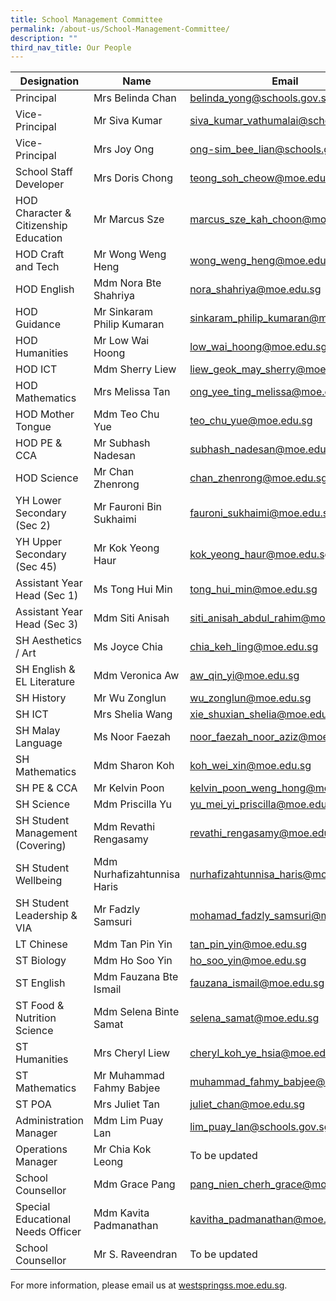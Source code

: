 ```yaml
---
title: School Management Committee
permalink: /about-us/School-Management-Committee/
description: ""
third_nav_title: Our People
---
```

| Designation 	| Name 	| Email 	|
|---	|---	|---	|
| Principal 	| Mrs Belinda Chan 	| belinda_yong@schools.gov.sg 	|
| Vice-Principal 	| Mr Siva Kumar 	| siva_kumar_vathumalai@schools.gov.sg 	|
| Vice-Principal 	| Mrs Joy Ong 	| ong-sim_bee_lian@schools.gov.sg 	|
| School Staff Developer 	| Mrs Doris Chong 	| teong_soh_cheow@moe.edu.sg 	|
| HOD Character & Citizenship Education 	| Mr Marcus Sze 	| marcus_sze_kah_choon@moe.edu.sg 	|
| HOD Craft and Tech 	| Mr Wong Weng Heng 	| wong_weng_heng@moe.edu.sg 	|
| HOD English 	| Mdm Nora Bte Shahriya 	| nora_shahriya@moe.edu.sg 	|
| HOD Guidance 	| Mr Sinkaram Philip Kumaran 	| sinkaram_philip_kumaran@moe.edu.sg 	|
| HOD Humanities 	| Mr Low Wai Hoong 	| low_wai_hoong@moe.edu.sg 	|
| HOD ICT 	| Mdm Sherry Liew 	| liew_geok_may_sherry@moe.edu.sg 	|
| HOD Mathematics 	| Mrs Melissa Tan 	| ong_yee_ting_melissa@moe.edu.sg 	|
| HOD Mother Tongue 	| Mdm Teo Chu Yue 	| teo_chu_yue@moe.edu.sg 	|
| HOD PE & CCA 	| Mr Subhash Nadesan 	| subhash_nadesan@moe.edu.sg 	|
| HOD Science 	| Mr Chan Zhenrong 	| chan_zhenrong@moe.edu.sg 	|
| YH Lower Secondary (Sec 2)	| Mr Fauroni Bin Sukhaimi 	| fauroni_sukhaimi@moe.edu.sg 	||
| YH Upper Secondary (Sec 45)	| Mr Kok Yeong Haur 	| kok_yeong_haur@moe.edu.sg 	|
| Assistant Year Head (Sec 1) 	| Ms Tong Hui Min 	| tong_hui_min@moe.edu.sg 	|
| Assistant Year Head (Sec 3) 	| Mdm Siti Anisah 	| siti_anisah_abdul_rahim@moe.edu.sg 	|
| SH Aesthetics / Art 	| Ms Joyce Chia 	| chia_keh_ling@moe.edu.sg 	|
| SH English & EL Literature 	| Mdm Veronica Aw 	| aw_qin_yi@moe.edu.sg 	|
| SH History 	| Mr Wu Zonglun 	| wu_zonglun@moe.edu.sg 	|
| SH ICT 	| Mrs Shelia Wang 	| xie_shuxian_shelia@moe.edu.sg 	|
| SH Malay Language 	| Ms Noor Faezah 	| noor_faezah_noor_aziz@moe.edu.sg 	|
| SH Mathematics 	| Mdm Sharon Koh 	| koh_wei_xin@moe.edu.sg 	|
| SH PE & CCA 	| Mr Kelvin Poon 	| kelvin_poon_weng_hong@moe.edu.sg 	|
| SH Science 	| Mdm Priscilla Yu 	| yu_mei_yi_priscilla@moe.edu.sg 	|
| SH Student Management (Covering)	| Mdm Revathi Rengasamy 	| revathi_rengasamy@moe.edu.sg 	|
| SH Student Wellbeing	| Mdm Nurhafizahtunnisa Haris 	| nurhafizahtunnisa_haris@moe.edu.sg 	|
| SH Student Leadership	& VIA | Mr Fadzly Samsuri 	| mohamad_fadzly_samsuri@moe.edu.sg 	|
| LT Chinese	| Mdm Tan Pin Yin 	|tan_pin_yin@moe.edu.sg 	|
| ST Biology 	| Mdm Ho Soo Yin	| ho_soo_yin@moe.edu.sg 	||
| ST English 	| Mdm Fauzana Bte Ismail 	| fauzana_ismail@moe.edu.sg 	|
| ST Food & Nutrition Science 	| Mdm Selena Binte Samat 	| selena_samat@moe.edu.sg 	|
| ST Humanities 	| Mrs Cheryl Liew 	| cheryl_koh_ye_hsia@moe.edu.sg 	|
| ST Mathematics 	| Mr Muhammad Fahmy Babjee 	| muhammad_fahmy_babjee@moe.edu.sg 	|
| ST POA 	| Mrs Juliet Tan 	| juliet_chan@moe.edu.sg 	|
| Administration Manager 	| Mdm Lim Puay Lan 	| lim_puay_lan@schools.gov.sg 	|
| Operations Manager 	| Mr Chia Kok Leong 	| To be updated 	|
| School Counsellor 	| Mdm Grace Pang 	| pang_nien_cherh_grace@moe.edu.sg 	|
| Special Educational Needs Officer 	| Mdm Kavita Padmanathan 	| kavitha_padmanathan@moe.edu.sg 	|
| School Counsellor 	| Mr S. Raveendran 	| To be updated 	|

For more information, please email us at [westspringss.moe.edu.sg](http://westspringss.moe.edu.sg/).